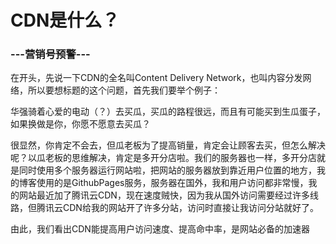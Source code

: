 # CDN是什么？

### ---营销号预警---

在开头，先说一下CDN的全名叫Content Delivery Network，也叫内容分发网络，所以要想标题的这个问题，首先我们要举个例子：


华强骑着心爱的电动（？）去买瓜，买瓜的路程很远，而且有可能买到生瓜蛋子，如果换做是你，你愿不愿意去买瓜？


很显然，你肯定不会去，但瓜老板为了提高销量，肯定会让顾客去买，但怎么解决呢？以瓜老板的思维解决，肯定是多开分店啦。我们的服务器也一样，多开分店就是同时使用多个服务器运行网站啦，把网站的服务器放到靠近用户位置的地方，我的博客使用的是GithubPages服务，服务器在国外，我和用户访问都非常慢，我的网站最近加了腾讯云CDN，现在速度贼快，因为我从国外访问需要经过许多线路，但腾讯云CDN给我的网站开了许多分站，访问时直接让我访问分站就好了。


由此，我们看出CDN能提高用户访问速度、提高命中率，是网站必备的加速器
